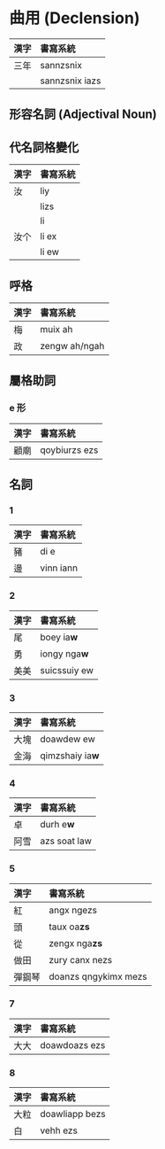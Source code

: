 # 曲用 (Declension)

| 漢字 | 書寫系統 |
| :--- | :--- |
| 三年 | sannzsnix |
|| sannzsnix iazs |

## 形容名詞 (Adjectival Noun)

## 代名詞格變化

| 漢字 | 書寫系統 |
| :--- | :--- |
| 汝 | liy |
|| lizs |
|| li |
| 汝个 | li ex |
|| li ew |

## 呼格

| 漢字 | 書寫系統 |
| :--- | :--- |
| 梅 | muix ah |
| 政 | zengw ah/ngah |

## 屬格助詞

### e 形

| 漢字 | 書寫系統 |
| :--- | :--- |
| 顧廟 | qoybiurzs ezs |

## 名詞

### 1

| 漢字 | 書寫系統 |
| :--- | :--- |
| 豬 | di e |
| 邊 | vinn iann |

### 2

| 漢字 | 書寫系統 |
| :--- | :--- |
| 尾 | boey ia**w** |
| 勇 | iongy nga**w** |
| 美美 | suicssuiy ew |

### 3

| 漢字 | 書寫系統 |
| :--- | :--- |
| 大塊 | doawdew ew |
| 金海 | qimzshaiy ia**w** |

### 4

| 漢字 | 書寫系統 |
| :--- | :--- |
| 卓 | durh e**w** |
| 阿雪 | azs soat law |

### 5

| 漢字 | 書寫系統 |
| :--- | :--- |
| 紅 | angx ngezs |
| 頭 | taux oa**zs** |
| 從 | zengx nga**zs** |
| 做田 | zury canx nezs |
| 彈鋼琴 | doanzs qngykimx mezs |

### 7

| 漢字 | 書寫系統 |
| :--- | :--- |
| 大大 | doawdoazs ezs |

### 8

| 漢字 | 書寫系統 |
| :--- | :--- |
| 大粒 | doawliapp bezs |
| 白 | vehh ezs |
